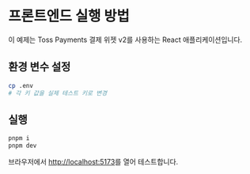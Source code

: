 # 프론트엔드 실행 방법

이 예제는 Toss Payments 결제 위젯 v2를 사용하는 React 애플리케이션입니다.

## 환경 변수 설정

```bash
cp .env
# 각 키 값을 실제 테스트 키로 변경
```

## 실행

```bash
pnpm i
pnpm dev
```

브라우저에서 [http://localhost:5173](http://localhost:5173)를 열어 테스트합니다.
